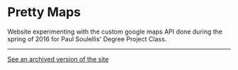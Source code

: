 # Pretty Maps
Website experimenting with the custom google maps API done during the spring of 2016 for Paul Soulellis' Degree Project Class.

***

[See an archived version of the site](https://kevincadena.com/prettymaps/)
